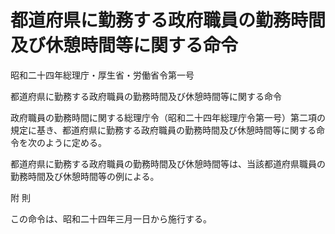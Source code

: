 # 都道府県に勤務する政府職員の勤務時間及び休憩時間等に関する命令

昭和二十四年総理庁・厚生省・労働省令第一号

都道府県に勤務する政府職員の勤務時間及び休憩時間等に関する命令

政府職員の勤務時間に関する総理庁令（昭和二十四年総理庁令第一号）第二項の規定に基き、都道府県に勤務する政府職員の勤務時間及び休憩時間等に関する命令を次のように定める。

都道府県に勤務する政府職員の勤務時間及び休憩時間等は、当該都道府県職員の勤務時間及び休憩時間等の例による。

附 則

この命令は、昭和二十四年三月一日から施行する。
